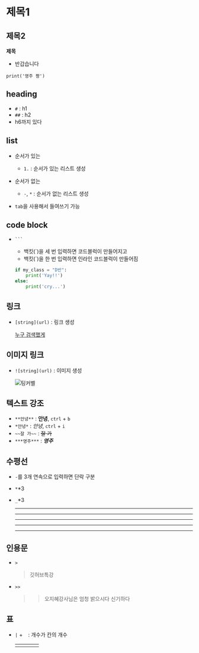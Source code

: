 # 제목1

## 제목2

**제목**

- 반갑습니다

`print('영주 짱')`



## heading

- `#` : h1
- `##` : h2
- h6까지 있다



## list

- 순서가 있는
  - `1.` : 순서가 있는 리스트 생성
- 순서가 없는
  - `-`, `*` : 순서가 없는 리스트 생성

- `tab`을 사용해서 들여쓰기 가능



## code block

- ` ``` ` 

  - 백킷(`)을 세 번 입력하면 코드블럭이 만들어지고
  - 백킷(`)을 한 번 입력하면 인라인 코드블럭이 만들어짐

  ````python
  if my_class = "D반":
      print('Yay!!')
  else:
      print('cry...')
  ````



## 링크

- `[string](url)` : 링크 생성

  [누구 검색했게](https://search.naver.com/search.naver?where=nexearch&sm=top_sug.pre&fbm=0&acr=7&acq=수지&qdt=0&ie=utf8&query=수지)



## 이미지 링크

- `![string](url)` : 이미지 생성

  ![팅커벨](https://search.pstatic.net/common/?src=http%3A%2F%2Fblogfiles.naver.net%2FMjAyMDEyMDlfNTAg%2FMDAxNjA3NDU0ODA0NjY1.Vr3bVb0nw-5EsBj38hWhtkwXnw44c09AMu4dJ3HX2cUg.G8mqyvd3hZWRgPVvKLKtCHBjhWEN-FkkbfbYvERZPeYg.JPEG.hautefleur%2Foutput_3014067786.jpg&type=a340)



## 텍스트 강조

- `**안녕**` : **안녕**, `ctrl` + `b`
- `*안녕*` : *안녕*, `ctrl` + `i`
- `~~잘 가~~` : ~~잘 가~~
- `***영주***` : ***영주***



## 수평선

- `-`를 3개 연속으로 입력하면 단락 구분 

- `*`*3

- `_`*3

  - ---

  - ---

  ___

  ***

  ---

  

## 인용문

- `>` 

  > 깃허브특강

- `>>`

  > > 오지혜강사님은 엄청 밝으시다 신기하다



## 표

- `|` + ` ` : 개수가 칸의 개수

  |      |      |      |      |
  | ---- | ---- | ---- | ---- |
  |      |      |      |      |

  